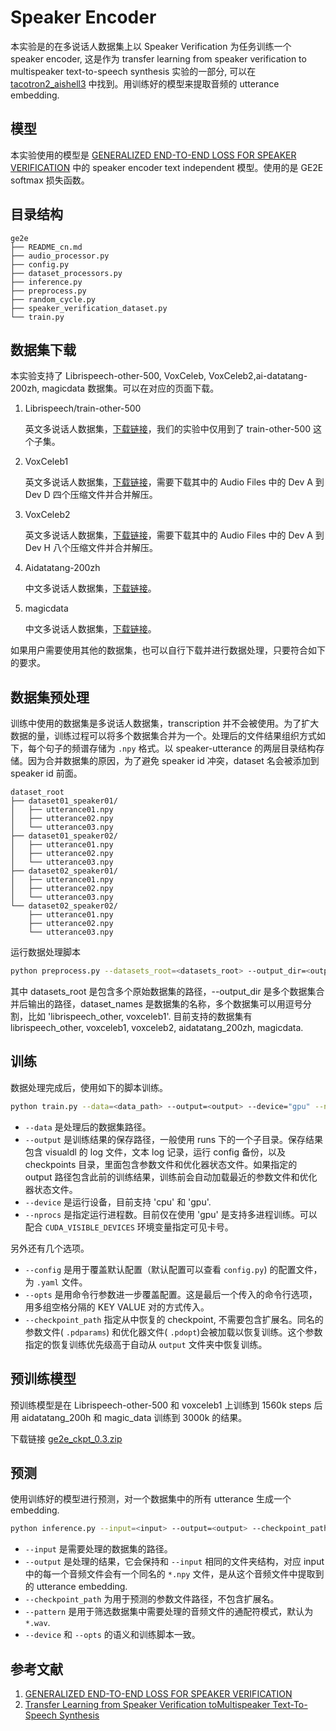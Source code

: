 # Speaker Encoder

本实验是的在多说话人数据集上以 Speaker Verification 为任务训练一个 speaker encoder, 这是作为 transfer learning from speaker verification to multispeaker text-to-speech synthesis 实验的一部分, 可以在 [tacotron2_aishell3](../tacotron2_aishell3) 中找到。用训练好的模型来提取音频的 utterance embedding.

## 模型

本实验使用的模型是 [GENERALIZED END-TO-END LOSS FOR SPEAKER VERIFICATION](https://arxiv.org/pdf/1710.10467.pdf) 中的 speaker encoder text independent 模型。使用的是 GE2E softmax 损失函数。	

## 目录结构

```text
ge2e
├── README_cn.md
├── audio_processor.py
├── config.py
├── dataset_processors.py
├── inference.py
├── preprocess.py
├── random_cycle.py
├── speaker_verification_dataset.py
└── train.py
```

## 数据集下载

本实验支持了 Librispeech-other-500, VoxCeleb, VoxCeleb2,ai-datatang-200zh, magicdata 数据集。可以在对应的页面下载。

1. Librispeech/train-other-500

   英文多说话人数据集，[下载链接](https://www.openslr.org/resources/12/train-other-500.tar.gz)，我们的实验中仅用到了 train-other-500 这个子集。

2. VoxCeleb1

   英文多说话人数据集，[下载链接](https://www.robots.ox.ac.uk/~vgg/data/voxceleb/vox1.html)，需要下载其中的 Audio Files 中的 Dev A 到 Dev D 四个压缩文件并合并解压。

3. VoxCeleb2

   英文多说话人数据集，[下载链接](https://www.robots.ox.ac.uk/~vgg/data/voxceleb/vox2.html)，需要下载其中的 Audio Files 中的 Dev A 到 Dev H 八个压缩文件并合并解压。

4. Aidatatang-200zh

   中文多说话人数据集，[下载链接](https://www.openslr.org/62/)。

5. magicdata

   中文多说话人数据集，[下载链接](https://www.openslr.org/68/)。

如果用户需要使用其他的数据集，也可以自行下载并进行数据处理，只要符合如下的要求。

## 数据集预处理

训练中使用的数据集是多说话人数据集，transcription 并不会被使用。为了扩大数据的量，训练过程可以将多个数据集合并为一个。处理后的文件结果组织方式如下，每个句子的频谱存储为 `.npy` 格式。以 speaker-utterance 的两层目录结构存储。因为合并数据集的原因，为了避免 speaker id 冲突，dataset 名会被添加到 speaker id 前面。

```text
dataset_root
├── dataset01_speaker01/
│   ├── utterance01.npy
│   ├── utterance02.npy
│   └── utterance03.npy
├── dataset01_speaker02/
│   ├── utterance01.npy
│   ├── utterance02.npy
│   └── utterance03.npy
├── dataset02_speaker01/
│   ├── utterance01.npy
│   ├── utterance02.npy
│   └── utterance03.npy
└── dataset02_speaker02/
    ├── utterance01.npy
    ├── utterance02.npy
    └── utterance03.npy
```

运行数据处理脚本

```bash
python preprocess.py --datasets_root=<datasets_root> --output_dir=<output_dir> --dataset_names=<dataset_names>
```

其中 datasets_root 是包含多个原始数据集的路径，--output_dir 是多个数据集合并后输出的路径，dataset_names 是数据集的名称，多个数据集可以用逗号分割，比如 'librispeech_other, voxceleb1'. 目前支持的数据集有 librispeech_other, voxceleb1, voxceleb2, aidatatang_200zh, magicdata.

## 训练

数据处理完成后，使用如下的脚本训练。

```bash
python train.py --data=<data_path> --output=<output> --device="gpu" --nprocs=1
```

- `--data` 是处理后的数据集路径。
- `--output` 是训练结果的保存路径，一般使用 runs 下的一个子目录。保存结果包含 visualdl 的 log 文件，文本 log 记录，运行 config 备份，以及 checkpoints 目录，里面包含参数文件和优化器状态文件。如果指定的 output 路径包含此前的训练结果，训练前会自动加载最近的参数文件和优化器状态文件。
- `--device` 是运行设备，目前支持 'cpu' 和 'gpu'.
- `--nprocs` 是指定运行进程数。目前仅在使用 'gpu' 是支持多进程训练。可以配合 `CUDA_VISIBLE_DEVICES` 环境变量指定可见卡号。

另外还有几个选项。

- `--config` 是用于覆盖默认配置（默认配置可以查看 `config.py`) 的配置文件，为 `.yaml` 文件。
- `--opts` 是用命令行参数进一步覆盖配置。这是最后一个传入的命令行选项，用多组空格分隔的 KEY VALUE 对的方式传入。
- `--checkpoint_path` 指定从中恢复的 checkpoint, 不需要包含扩展名。同名的参数文件( `.pdparams`) 和优化器文件( `.pdopt`)会被加载以恢复训练。这个参数指定的恢复训练优先级高于自动从 `output` 文件夹中恢复训练。

## 预训练模型

预训练模型是在 Librispeech-other-500 和 voxceleb1 上训练到 1560k steps 后用 aidatatang_200h 和 magic_data 训练到 3000k 的结果。

下载链接 [ge2e_ckpt_0.3.zip](https://paddlespeech.bj.bcebos.com/Parakeet/ge2e_ckpt_0.3.zip)

## 预测

使用训练好的模型进行预测，对一个数据集中的所有 utterance 生成一个 embedding.

```bash
python inference.py --input=<input> --output=<output> --checkpoint_path=<checkpoint_path> --device="gpu"
```

- `--input` 是需要处理的数据集的路径。
- `--output` 是处理的结果，它会保持和 `--input` 相同的文件夹结构，对应 input 中的每一个音频文件会有一个同名的 `*.npy` 文件，是从这个音频文件中提取到的 utterance embedding.
- `--checkpoint_path` 为用于预测的参数文件路径，不包含扩展名。
- `--pattern` 是用于筛选数据集中需要处理的音频文件的通配符模式，默认为 `*.wav`.
- `--device` 和 `--opts` 的语义和训练脚本一致。

## 参考文献

1. [GENERALIZED END-TO-END LOSS FOR SPEAKER VERIFICATION](https://arxiv.org/pdf/1710.10467.pdf)
2. [Transfer Learning from Speaker Verification toMultispeaker Text-To-Speech Synthesis](https://arxiv.org/pdf/1806.04558.pdf)



